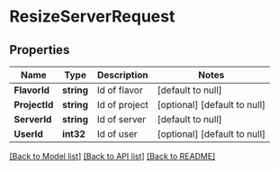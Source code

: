 # ResizeServerRequest

## Properties
Name | Type | Description | Notes
------------ | ------------- | ------------- | -------------
**FlavorId** | **string** | Id of flavor | [default to null]
**ProjectId** | **string** | Id of project | [optional] [default to null]
**ServerId** | **string** | Id of server | [default to null]
**UserId** | **int32** | Id of user | [optional] [default to null]

[[Back to Model list]](../README.md#documentation-for-models) [[Back to API list]](../README.md#documentation-for-api-endpoints) [[Back to README]](../README.md)


